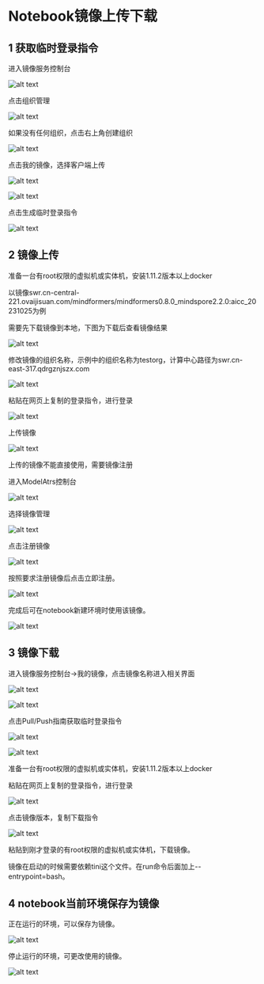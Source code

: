 # Notebook镜像上传下载

## 1 获取临时登录指令

进入镜像服务控制台

![alt text](picture/image.png)

点击组织管理

![alt text](picture/image-1.png)

如果没有任何组织，点击右上角创建组织

![alt text](picture/image-2.png)

点击我的镜像，选择客户端上传

![alt text](picture/image-3.png)

![alt text](picture/image-4.png)

点击生成临时登录指令

![alt text](picture/image-5.png)

## 2 镜像上传

准备一台有root权限的虚拟机或实体机，安装1.11.2版本以上docker

以镜像swr.cn-central-221.ovaijisuan.com/mindformers/mindformers0.8.0_mindspore2.2.0:aicc_20231025为例

需要先下载镜像到本地，下图为下载后查看镜像结果

![alt text](picture/image-6.png)

修改镜像的组织名称，示例中的组织名称为testorg，计算中心路径为swr.cn-east-317.qdrgznjszx.com

![alt text](picture/image-7.png)

粘贴在网页上复制的登录指令，进行登录

![alt text](picture/image-8.png)

上传镜像

![alt text](picture/image-9.png)

上传的镜像不能直接使用，需要镜像注册

进入ModelAtrs控制台

![alt text](picture/image-10.png)

选择镜像管理

![alt text](picture/image-11.png)

点击注册镜像

![alt text](picture/image-12.png)

按照要求注册镜像后点击立即注册。

![alt text](picture/image-13.png)

完成后可在notebook新建环境时使用该镜像。

![alt text](picture/image-14.png)

## 3 镜像下载

进入镜像服务控制台→我的镜像，点击镜像名称进入相关界面

![alt text](picture/image-15.png)

![alt text](picture/image-16.png)

点击Pull/Push指南获取临时登录指令

![alt text](picture/image-17.png)

![alt text](picture/image-18.png)

准备一台有root权限的虚拟机或实体机，安装1.11.2版本以上docker

粘贴在网页上复制的登录指令，进行登录

![alt text](picture/image-19.png)

点击镜像版本，复制下载指令

![alt text](picture/image-20.png)

粘贴到刚才登录的有root权限的虚拟机或实体机，下载镜像。

镜像在启动的时候需要依赖tini这个文件。在run命令后面加上--entrypoint=bash。

## 4 notebook当前环境保存为镜像

正在运行的环境，可以保存为镜像。

![alt text](picture/image-21.png)

停止运行的环境，可更改使用的镜像。

![alt text](picture/image-22.png)
